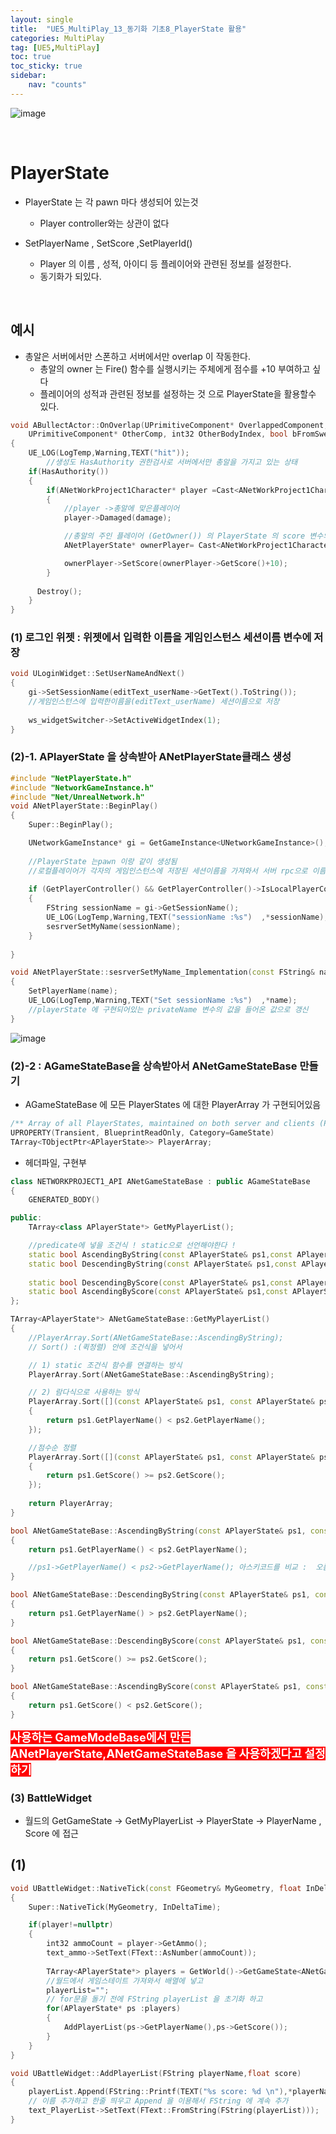 ```yaml
---
layout: single
title:  "UE5_MultiPlay_13_동기화 기초8_PlayerState 활용"
categories: MultiPlay
tag: [UE5,MultiPlay]
toc: true
toc_sticky: true
sidebar:
    nav: "counts"
---
```


![image](https://github.com/silverlnng/MultiTeamProject/assets/112385982/24ee9351-9a06-4479-9599-06a63a5482ec)

<br>

# PlayerState
   
* PlayerState 는 각 pawn 마다 생성되어 있는것
    * Player controller와는 상관이 없다    

* SetPlayerName , SetScore ,SetPlayerId()
	* Player 의 이름 , 성적, 아이디 등 플레이어와 관련된 정보를 설정한다.
	* 동기화가 되있다.
<br>

## 예시

* 총알은 서버에서만 스폰하고 서버에서만 overlap 이 작동한다.
    * 총알의 owner 는 Fire() 함수를 실행시키는 주체에게 점수를 +10 부여하고 싶다
	* 플레이어의 성적과 관련된 정보를 설정하는 것 으로 PlayerState을 활용할수 있다.
   
        
   	
```cpp
void ABullectActor::OnOverlap(UPrimitiveComponent* OverlappedComponent, AActor* OtherActor,
	UPrimitiveComponent* OtherComp, int32 OtherBodyIndex, bool bFromSweep, const FHitResult& SweepResult)
{
	UE_LOG(LogTemp,Warning,TEXT("hit"));
		//생성도 HasAuthority 권한검사로 서버에서만 총알을 가지고 있는 상태  
	if(HasAuthority())
	{
		if(ANetWorkProject1Character* player =Cast<ANetWorkProject1Character>(OtherActor))
		{
			//player ->총알에 맞은플레이어  
			player->Damaged(damage);

			//총알의 주인 플레이어 (GetOwner()) 의 PlayerState 의 score 변수의 값에 10점 추가
			ANetPlayerState* ownerPlayer= Cast<ANetWorkProject1Character>(GetOwner())->GetPlayerState<ANetPlayerState>();

			ownerPlayer->SetScore(ownerPlayer->GetScore()+10);
		}
	 	
	  Destroy();
	}
}

```


### (1) 로그인 위젯 :  위젯에서 입력한 이름을 게임인스턴스 세션이름 변수에 저장 

```cpp
void ULoginWidget::SetUserNameAndNext()
{
	gi->SetSessionName(editText_userName->GetText().ToString());
	//게임인스턴스에 입력한이름을(editText_userName) 세션이름으로 저장
	
	ws_widgetSwitcher->SetActiveWidgetIndex(1);
}
```

### (2)-1. APlayerState 을 상속받아 ANetPlayerState클래스 생성

```cpp
#include "NetPlayerState.h"
#include "NetworkGameInstance.h"
#include "Net/UnrealNetwork.h"
void ANetPlayerState::BeginPlay()
{
	Super::BeginPlay();

	UNetworkGameInstance* gi = GetGameInstance<UNetworkGameInstance>();
	
	//PlayerState 는pawn 이랑 같이 생성됨
	//로컬플레이어가 각자의 게임인스턴스에 저장된 세션이름을 가져와서 서버 rpc으로 이름등록을요청 .
	
	if (GetPlayerController() && GetPlayerController()->IsLocalPlayerController() && gi!=nullptr)
	{
		FString sessionName = gi->GetSessionName();
		UE_LOG(LogTemp,Warning,TEXT("sessionName :%s")  ,*sessionName);
		sesrverSetMyName(sessionName);
	}
	
}

void ANetPlayerState::sesrverSetMyName_Implementation(const FString& name)
{
	SetPlayerName(name);
	UE_LOG(LogTemp,Warning,TEXT("Set sessionName :%s")  ,*name);
	//playerState 에 구현되어있는 privateName 변수의 값을 들어온 값으로 갱신 
}

```


![image](https://github.com/silverlnng/MultiTeamProject/assets/112385982/ba7935f6-c9b9-4858-8070-5ba3feb22f9b)

### (2)-2 : AGameStateBase을 상속받아서 ANetGameStateBase 만들기

* AGameStateBase 에 모든 PlayerStates 에 대한 PlayerArray 가 구현되어있음 

```cpp
/** Array of all PlayerStates, maintained on both server and clients (PlayerStates are always relevant) */
UPROPERTY(Transient, BlueprintReadOnly, Category=GameState)
TArray<TObjectPtr<APlayerState>> PlayerArray;
```
   
* 헤더파일, 구현부 
   
```cpp
class NETWORKPROJECT1_API ANetGameStateBase : public AGameStateBase
{
	GENERATED_BODY()

public:
	TArray<class APlayerState*> GetMyPlayerList();

	//predicate에 넣을 조건식 ! static으로 선언해야한다 !
	static bool AscendingByString(const APlayerState& ps1,const APlayerState& ps2);
	static bool DescendingByString(const APlayerState& ps1,const APlayerState& ps2);
	
	static bool DescendingByScore(const APlayerState& ps1,const APlayerState& ps2);
	static bool AscendingByScore(const APlayerState& ps1,const APlayerState& ps2);
};

```

```cpp
TArray<APlayerState*> ANetGameStateBase::GetMyPlayerList()
{
	//PlayerArray.Sort(ANetGameStateBase::AscendingByString);
	// Sort() :(퀵정렬) 안에 조건식을 넣어서

	// 1) static 조건식 함수를 연결하는 방식 
	PlayerArray.Sort(ANetGameStateBase::AscendingByString);

	// 2) 람다식으로 사용하는 방식 
	PlayerArray.Sort([](const APlayerState& ps1, const APlayerState& ps2)
	{
		return ps1.GetPlayerName() < ps2.GetPlayerName();
	});

	//점수순 정렬
	PlayerArray.Sort([](const APlayerState& ps1, const APlayerState& ps2)
	{
		return ps1.GetScore() >= ps2.GetScore();
	});
	
	return PlayerArray;
}

bool ANetGameStateBase::AscendingByString(const APlayerState& ps1, const APlayerState& ps2)
{
	return ps1.GetPlayerName() < ps2.GetPlayerName();

	//ps1->GetPlayerName() < ps2->GetPlayerName(); 아스키코드를 비교 :  오름차순 순서 => 오른쪽 값이 더크면 true를 반환
}

bool ANetGameStateBase::DescendingByString(const APlayerState& ps1, const APlayerState& ps2)
{
	return ps1.GetPlayerName() > ps2.GetPlayerName();
}

bool ANetGameStateBase::DescendingByScore(const APlayerState& ps1, const APlayerState& ps2)
{
	return ps1.GetScore() >= ps2.GetScore();
}

bool ANetGameStateBase::AscendingByScore(const APlayerState& ps1, const APlayerState& ps2)
{
	return ps1.GetScore() < ps2.GetScore();
}

```

<b><span style="color:white; background-color:red; font-size:130%">사용하는 GameModeBase에서 만든 ANetPlayerState,ANetGameStateBase 을 사용하겠다고 설정하기</span></b>

### (3) BattleWidget

* 월드의 GetGameState -> GetMyPlayerList -> PlayerState -> PlayerName , Score 에 접근

## (1)



```cpp
void UBattleWidget::NativeTick(const FGeometry& MyGeometry, float InDeltaTime)
{
	Super::NativeTick(MyGeometry, InDeltaTime);

	if(player!=nullptr)
	{
		int32 ammoCount = player->GetAmmo();
		text_ammo->SetText(FText::AsNumber(ammoCount));
		
		TArray<APlayerState*> players = GetWorld()->GetGameState<ANetGameStateBase>()->GetMyPlayerList();
		//월드에서 게임스테이트 가져와서 배열에 넣고
		playerList="";
		// for문을 돌기 전에 FString playerList 을 초기화 하고 
		for(APlayerState* ps :players)
		{
			AddPlayerList(ps->GetPlayerName(),ps->GetScore());
		}
	}
}
```
   
```cpp
void UBattleWidget::AddPlayerList(FString playerName,float score)
{
	playerList.Append(FString::Printf(TEXT("%s score: %d \n"),*playerName,(int32)score));
	// 이름 추가하고 한줄 띄우고 Append 을 이용해서 FString 에 계속 추가
	text_PlayerList->SetText(FText::FromString(FString(playerList)));
}
```

